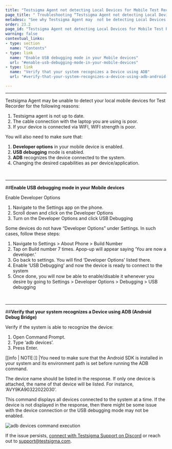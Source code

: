 ```yaml
---
title: "Testsigma Agent not detecting Local Devices for Mobile Test Recorder"
page_title: " Troubleshooting “Testsigma Agent not detecting Local Devices for Mobile Test Recorder” error"
metadesc: "See why Testsigma Agent may  not be detecting Local Devices for Mobile Test Recorder."
order: 23.2
page_id: "Testsigma Agent not detecting Local Devices for Mobile Test Recorder"
warning: false
contextual_links:
- type: section
  name: "Contents"
- type: link
  name: "Enable USB debugging mode in your Mobile devices"
  url: "#enable-usb-debugging-mode-in-your-mobile-devices"
- type: link
  name: "Verify that your system recognizes a Device using ADB"
  url: "#verify-that-your-system-recognizes-a-device-using-adb-android-debug-bridge"

---
```


---

Testsigma Agent may be unable to detect your local mobile devices for Test Recorder for the following reasons:
1. Testsigma agent is not up to date.
2. The cable connection with the laptop you are using is poor.
3. If your device is connected via WIFI, WIFI strength is poor.


You will also need to make sure that:
1. **Developer options** in your mobile device is enabled.
2. **USB debugging** mode is enabled.
3. **ADB** recognizes the device connected to the system.
4. Changing the desired capabilities as per device/application.

<br>

---
##**Enable USB debugging mode in your Mobile devices**

Enable Developer Options
1. Navigate to the Settings app on the phone.
2. Scroll down and click on the Developer Options
3. Turn on the Developer Options and click USB Debugging

Some devices do not have “Developer Options” under Settings. In such cases, follow these steps:

1. Navigate to Settings > About Phone > Build Number 
2. Tap on Build number 7 times. Apop-up will appear saying ‘You are now a developer.’
3. Go back to settings. You will find ‘Developer Options’ listed there.
4. Enable ‘USB Debugging’ and now the device is ready to connect to the system
5. Once done, you will now be able to enable/disable it whenever you desire by going to Settings > Developer Options > Debugging > USB debugging

<br>

---
##**Verify that your system recognizes a Device using ADB (Android Debug Bridge)**

Verify if the system is able to recognize the device:
1. Open Command Prompt.
2. Type ‘adb devices’.
3. Press Enter.

[[info | NOTE:]]
|You need to make sure that the Android SDK is installed in your system and its environment path is set before running the ADB command.

The device name should be listed in the response. If only one device is attached, the name of that device will be listed. For instance, ‘AVY9KA90322022030’.

This command displays all devices connected to the system at a time. If the device is not displayed in the response, then there might be some issue with the device connection or the USB debugging mode may not be enabled.

![adb devices command execution](https://docs.testsigma.com/images/mobile-device-not-displayed-recorder/adb-devices-command-execution.png)

If the issue persists, [connect with Testsigma Support on Discord](https://discord.com/invite/5caWS7R6QX) or reach out to support@testsigma.com. 

